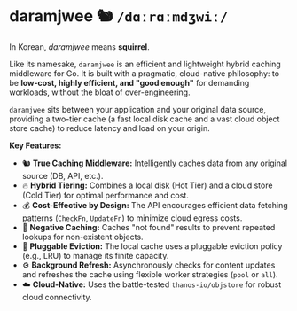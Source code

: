 # daramjwee 🐿️ `/dɑːrɑːmdʒwiː/`

In Korean, *daramjwee* means **squirrel**.

Like its namesake, `daramjwee` is an efficient and lightweight hybrid caching middleware for Go. It is built with a pragmatic, cloud-native philosophy: to be **low-cost, highly efficient, and "good enough"** for demanding workloads, without the bloat of over-engineering.

`daramjwee` sits between your application and your original data source, providing a two-tier cache (a fast local disk cache and a vast cloud object store cache) to reduce latency and load on your origin.

**Key Features:**

* 🐿️ **True Caching Middleware:** Intelligently caches data from any original source (DB, API, etc.).
* 🔥 **Hybrid Tiering:** Combines a local disk (Hot Tier) and a cloud store (Cold Tier) for optimal performance and cost.
* 💰 **Cost-Effective by Design:** The API encourages efficient data fetching patterns (`CheckFn`, `UpdateFn`) to minimize cloud egress costs.
* 🔄 **Negative Caching:** Caches "not found" results to prevent repeated lookups for non-existent objects.
* 🧩 **Pluggable Eviction:** The local cache uses a pluggable eviction policy (e.g., LRU) to manage its finite capacity.
* ⚙️ **Background Refresh:** Asynchronously checks for content updates and refreshes the cache using flexible worker strategies (`pool` or `all`).
* ☁️ **Cloud-Native:** Uses the battle-tested `thanos-io/objstore` for robust cloud connectivity.